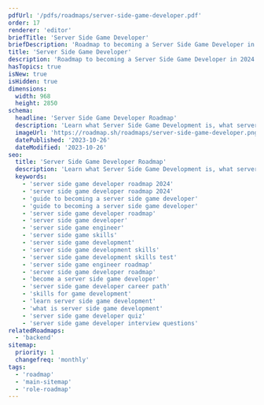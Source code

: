 ```yaml
---
pdfUrl: '/pdfs/roadmaps/server-side-game-developer.pdf'
order: 17
renderer: 'editor'
briefTitle: 'Server Side Game Developer'
briefDescription: 'Roadmap to becoming a Server Side Game Developer in 2024'
title: 'Server Side Game Developer'
description: 'Roadmap to becoming a Server Side Game Developer in 2024'
hasTopics: true
isNew: true
isHidden: true
dimensions:
  width: 968
  height: 2850
schema:
  headline: 'Server Side Game Developer Roadmap'
  description: 'Learn what Server Side Game Development is, what server side game developers do and how to become one using our community-driven roadmap.'
  imageUrl: 'https://roadmap.sh/roadmaps/server-side-game-developer.png'
  datePublished: '2023-10-26'
  dateModified: '2023-10-26'
seo:
  title: 'Server Side Game Developer Roadmap'
  description: 'Learn what Server Side Game Development is, what server side game developers do and how to become one using our community-driven roadmap.'
  keywords:
    - 'server side game developer roadmap 2024'
    - 'server side game developer roadmap 2024'
    - 'guide to becoming a server side game developer'
    - 'guide to becoming a server side game developer'
    - 'server side game developer roadmap'
    - 'server side game developer'
    - 'server side game engineer'
    - 'server side game skills'
    - 'server side game development'
    - 'server side game development skills'
    - 'server side game development skills test'
    - 'server side game engineer roadmap'
    - 'server side game developer roadmap'
    - 'become a server side game developer'
    - 'server side game developer career path'
    - 'skills for game development'
    - 'learn server side game development'
    - 'what is server side game development'
    - 'server side game developer quiz'
    - 'server side game developer interview questions'
relatedRoadmaps:
  - 'backend'
sitemap:
  priority: 1
  changefreq: 'monthly'
tags:
  - 'roadmap'
  - 'main-sitemap'
  - 'role-roadmap'
---
```

